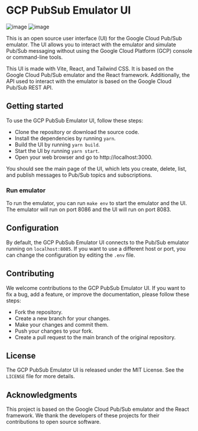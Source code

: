 # GCP PubSub Emulator UI
![image](https://user-images.githubusercontent.com/25502412/233831043-37a584cf-39e6-42a5-b57c-207055dc17ee.png)
![image](https://user-images.githubusercontent.com/25502412/233831098-ebcc254d-e085-4e6d-9955-40940e0f9ae8.png)

This is an open source user interface (UI) for the Google Cloud Pub/Sub emulator. The UI allows you to interact with the emulator and simulate Pub/Sub messaging without using the Google Cloud Platform (GCP) console or command-line tools.

This UI is made with Vite, React, and Tailwind CSS. It is based on the Google Cloud Pub/Sub emulator and the React framework.
Additionally, the API used to interact with the emulator is based on the Google Cloud Pub/Sub REST API.

## Getting started

To use the GCP PubSub Emulator UI, follow these steps:

- Clone the repository or download the source code.
- Install the dependencies by running `yarn`.
- Build the UI by running `yarn build`.
- Start the UI by running `yarn start`.
- Open your web browser and go to http://localhost:3000.

You should see the main page of the UI, which lets you create, delete, list, and publish messages to Pub/Sub topics and subscriptions.

### Run emulator

To run the emulator, you can run `make env` to start the emulator and the UI. The emulator will run on port 8086 and the UI will run on port 8083.

## Configuration

By default, the GCP PubSub Emulator UI connects to the Pub/Sub emulator running on `localhost:8085`. If you want to use a different host or port, you can change the configuration by editing the `.env` file.

## Contributing

We welcome contributions to the GCP PubSub Emulator UI. If you want to fix a bug, add a feature, or improve the documentation, please follow these steps:

- Fork the repository.
- Create a new branch for your changes.
- Make your changes and commit them.
- Push your changes to your fork.
- Create a pull request to the main branch of the original repository.

## License

The GCP PubSub Emulator UI is released under the MIT License. See the `LICENSE` file for more details.

## Acknowledgments

This project is based on the Google Cloud Pub/Sub emulator and the React framework. We thank the developers of these projects for their contributions to open source software.
